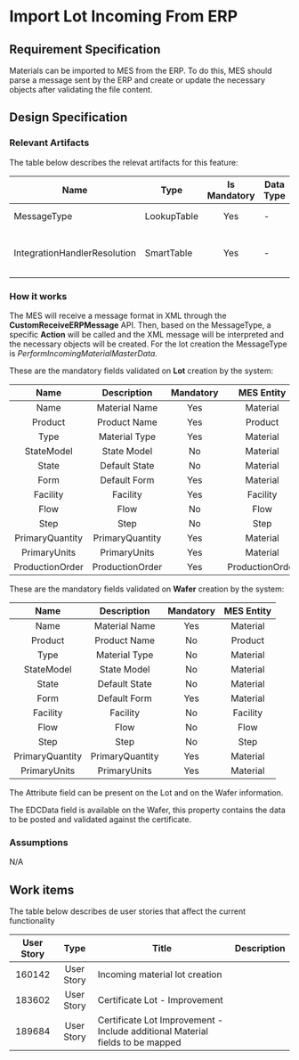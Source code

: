 # Import Lot Incoming From ERP

## Requirement Specification

Materials can be imported to MES from the ERP. To do this, MES should parse a message sent by the ERP and create or update the necessary objects after validating the file content.

## Design Specification

### Relevant Artifacts

The table below describes the relevat artifacts for this feature:

| Name                         | Type        | Is Mandatory | Data Type | Description                             |
| ---------------------------- | ----------- | :----------: | --------- | --------------------------------------- |
| MessageType                  | LookupTable |      Yes     |     -     | Type of the Integration                 |
| IntegrationHandlerResolution | SmartTable  |      Yes     |     -     | Used to resolve the integration handler |

### How it works

The MES will receive a message format in XML through the **CustomReceiveERPMessage** API. Then, based on the MessageType, a specific **Action** will be called and the XML message will be interpreted and the necessary objects will be created. For the lot creation the MessageType is *PerformIncomingMaterialMasterData*.

These are the mandatory fields validated on **Lot** creation by the system:

| Name          | Description   | Mandatory | MES Entity   |
| :-----------: | :-----------: | :-------: | :----------: |
| Name          | Material Name | Yes       |  Material    |
| Product       | Product Name  | Yes       |  Product     |
| Type          | Material Type | Yes       |  Material    |
| StateModel    | State Model   | No        |  Material    |
| State         | Default State | No        |  Material    |
| Form          | Default Form  | Yes       |  Material    |
| Facility      | Facility      | Yes       |  Facility    |
| Flow          | Flow          | No        |  Flow        |
| Step          | Step          | No        |  Step        |
| PrimaryQuantity | PrimaryQuantity | Yes        |  Material        |
| PrimaryUnits          | PrimaryUnits          | Yes        |  Material        |
| ProductionOrder          | ProductionOrder          | Yes        |  ProductionOrder        |

These are the mandatory fields validated on **Wafer** creation by the system:

| Name          | Description   | Mandatory | MES Entity   |
| :-----------: | :-----------: | :-------: | :----------: |
| Name          | Material Name | Yes       |  Material    |
| Product       | Product Name  | No        |  Product     |
| Type          | Material Type | No        |  Material    |
| StateModel    | State Model   | No        |  Material    |
| State         | Default State | No        |  Material    |
| Form          | Default Form  | Yes       |  Material    |
| Facility      | Facility      | No        |  Facility    |
| Flow          | Flow          | No        |  Flow        |
| Step          | Step          | No        |  Step        |
| PrimaryQuantity | PrimaryQuantity | Yes        |  Material        |
| PrimaryUnits          | PrimaryUnits          | Yes        |  Material        |

The Attribute field can be present on the Lot and on the Wafer information.

The EDCData field is available on the Wafer, this property contains the data to be posted and validated against the certificate.

### Assumptions

N/A

## Work items

The table below describes de user stories that affect the current functionality

| User Story | Type       | Title                          | Description |
| :--------: | :--------: | ------------------------------ | ----------- |
| 160142     | User Story | Incoming material lot creation |             |
| 183602     | User Story | Certificate Lot - Improvement  |             |
| 189684     | User Story | Certificate Lot Improvement - Include additional Material fields to be mapped  |             |
